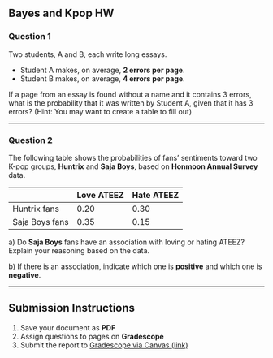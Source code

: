## Bayes and Kpop HW

### Question 1
Two students, A and B, each write long essays.

- Student A makes, on average, **2 errors per page**.  
- Student B makes, on average, **4 errors per page**.  

If a page from an essay is found without a name and it contains 3 errors, what is the probability that it was written by Student A, given that it has 3 errors?
(Hint: You may want to create a table to fill out)

---

### Question 2
The following table shows the probabilities of fans’ sentiments toward two K-pop groups, **Huntrix** and **Saja Boys**, based on **Honmoon Annual Survey** data.

|                   | Love ATEEZ | Hate ATEEZ |
|-------------------|-------------|-------------|
| Huntrix fans      | 0.20        | 0.30        |
| Saja Boys fans    | 0.35        | 0.15        |

a) Do **Saja Boys** fans have an association with loving or hating ATEEZ? Explain your reasoning based on the data.  

b) If there is an association, indicate which one is **positive** and which one is **negative**.

---

## Submission Instructions

1. Save your document as **PDF**  
2. Assign questions to pages on **Gradescope**  
3. Submit the report to [Gradescope via Canvas (link)](https://canvas.its.virginia.edu/courses/153564/assignments/779400)
